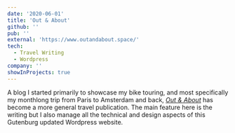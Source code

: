 ```yaml
---
date: '2020-06-01'
title: 'Out & About'
github: ''
pub: ''
external: 'https://www.outandabout.space/'
tech:
  - Travel Writing
  - Wordpress
company: ''
showInProjects: true
---
```


A blog I started primarily to showcase my bike touring, and most specifically my monthlong trip from Paris to Amsterdam and back, [*Out & About*](https://www.outandabout.space/) has become a more general travel publication. The main feature here is the writing but I also manage all the technical and design aspects of this Gutenburg updated Wordpress website. 
